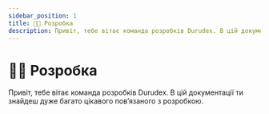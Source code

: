 ```yaml
---
sidebar_position: 1
title: 👨‍🏭 Розробка
description: Привіт, тебе вітає команда розробків Durudex. В цій документації ти знайдеш дуже багато цікавого повʼязаного з розробкою.
---
```


# 👨‍🏭 Розробка

Привіт, тебе вітає команда розробків Durudex. В цій документації ти знайдеш дуже багато цікавого повʼязаного з розробкою.
